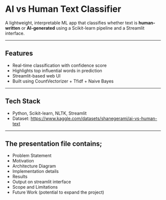 # AI vs Human Text Classifier

A lightweight, interpretable ML app that classifies whether text is **human-written** or **AI-generated** using a Scikit-learn pipeline and a Streamlit interface.

---

## Features
- Real-time classification with confidence score
- Highlights top influential words in prediction
- Streamlit-based web UI
- Built using CountVectorizer + Tfidf + Naive Bayes

---

## Tech Stack
- Python, Scikit-learn, NLTK, Streamlit
- Dataset: https://www.kaggle.com/datasets/shanegerami/ai-vs-human-text
---
## The presentation file contains;
- Problem Statement
- Motivation
- Architecture Diagram
- Implementation details
- Results
- Output on streamlit interface
- Scope and Limitations
- Future Work (potential to expand the project) 
